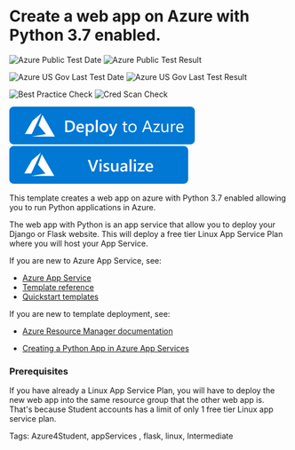 # Create a web app on Azure with Python 3.7 enabled.

![Azure Public Test Date](https://azurequickstartsservice.blob.core.windows.net/badges/201-web-app-python/PublicLastTestDate.svg)
![Azure Public Test Result](https://azurequickstartsservice.blob.core.windows.net/badges/201-web-app-python/PublicDeployment.svg)

![Azure US Gov Last Test Date](https://azurequickstartsservice.blob.core.windows.net/badges/201-web-app-python/FairfaxLastTestDate.svg)
![Azure US Gov Last Test Result](https://azurequickstartsservice.blob.core.windows.net/badges/201-web-app-python/FairfaxDeployment.svg)

![Best Practice Check](https://azurequickstartsservice.blob.core.windows.net/badges/201-web-app-python/BestPracticeResult.svg)
![Cred Scan Check](https://azurequickstartsservice.blob.core.windows.net/badges/201-web-app-python/CredScanResult.svg)

[![Deploy To Azure](https://raw.githubusercontent.com/Azure/azure-quickstart-templates/master/1-CONTRIBUTION-GUIDE/images/deploytoazure.svg?sanitize=true)]("https://portal.azure.com/#create/Microsoft.Template/uri/https%3A%2F%2Fraw.githubusercontent.com%2FAzure%2Fazure-quickstart-templates%2Fmaster%2F201-web-app-python%2Fazuredeploy.json")  [![Visualize](https://raw.githubusercontent.com/Azure/azure-quickstart-templates/master/1-CONTRIBUTION-GUIDE/images/visualizebutton.svg?sanitize=true)]("http://armviz.io/#/?load=https%3A%2F%2Fraw.githubusercontent.com%2FAzure%2Fazure-quickstart-templates%2Fmaster%2F201-web-app-python%2Fazuredeploy.json")






This template creates a web app on azure with Python 3.7 enabled allowing you to run Python applications in Azure. 

The web app with Python is an app service that allow you to deploy your Django or Flask website. This will deploy a free tier Linux App Service Plan where you will host your App Service.

If you are new to Azure App Service, see:

- [Azure App Service](https://azure.microsoft.com/services/app-service/web/)
- [Template reference](https://docs.microsoft.com/azure/templates/microsoft.web/allversions)
- [Quickstart templates](https://azure.microsoft.com/resources/templates/?resourceType=Microsoft.Compute&pageNumber=1&sort=Popular&term=web+apps)

If you are new to template deployment, see:

- [Azure Resource Manager documentation](https://docs.microsoft.com/azure/azure-resource-manager/)

- [Creating a Python App in Azure App Services](https://docs.microsoft.com/azure/app-service/containers/quickstart-python?tabs=bash)

### Prerequisites

If you have already a Linux App Service Plan, you will have to deploy the new web app into the same resource group that the other web app is. That's because Student accounts has a limit of only 1 free tier Linux app service plan.

Tags: Azure4Student, appServices , flask, linux, Intermediate
